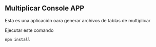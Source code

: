 

## Multiplicar Console APP

Esta es una aplicación oara generar archivos de tablas de multiplicar 

Ejecutar este comando
```
npm install

```